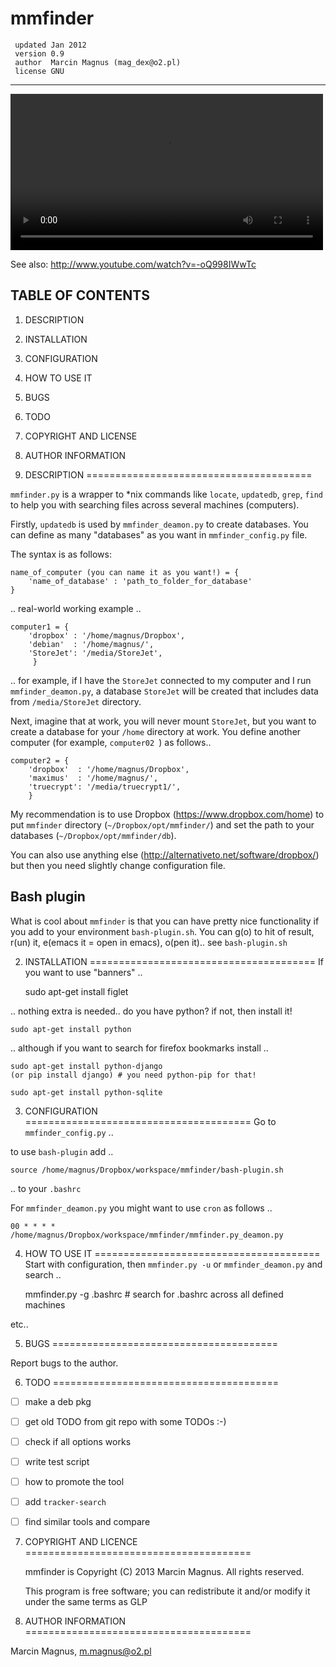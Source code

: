 # mmfinder

     updated Jan 2012
     version 0.9
     author  Marcin Magnus (mag_dex@o2.pl) 
	 license GNU

--------------------------------------------------------------------------------

<video style="width:500px" src="http://dl.dropbox.com/u/472680/mmfinder_demo_v2.ogg" controls>
</video>

See also: http://www.youtube.com/watch?v=-oQ998IWwTc

TABLE OF CONTENTS
-----------------

1. DESCRIPTION
2. INSTALLATION
3. CONFIGURATION
4. HOW TO USE IT
5. BUGS
6. TODO
7. COPYRIGHT AND LICENSE
8. AUTHOR INFORMATION

1. DESCRIPTION
=======================================

``mmfinder.py`` is a wrapper to *nix commands like ``locate``, ``updatedb``, ``grep``, ``find`` to help you with searching files across several machines (computers). 

Firstly, ``updatedb`` is used by ``mmfinder_deamon.py`` to create databases. You can define as many "databases" as you want in ``mmfinder_config.py`` file.

The syntax is as follows:

	name_of_computer (you can name it as you want!) = {
		'name_of_database' : 'path_to_folder_for_database'
	}

.. real-world working example ..	

    computer1 = {
        'dropbox' : '/home/magnus/Dropbox',
        'debian'  : '/home/magnus/',
        'StoreJet': '/media/StoreJet',
         }

.. for example, if I have the ``StoreJet`` connected to my computer and I run ``mmfinder_deamon.py``, a database ``StoreJet`` will be created that includes data from ``/media/StoreJet`` directory.

Next, imagine that at work, you will never mount ``StoreJet``, but you want to create a database for your ``/home`` directory at work. You define another computer (for example, ``computer02 ``) as follows..

    computer2 = {
        'dropbox'  : '/home/magnus/Dropbox',
        'maximus'  : '/home/magnus/',
        'truecrypt': '/media/truecrypt1/',
        }

My recommendation is to use Dropbox (https://www.dropbox.com/home) to put ``mmfinder`` directory (``~/Dropbox/opt/mmfinder/``) and set the path to your databases (``~/Dropbox/opt/mmfinder/db``).

You can also use anything else (http://alternativeto.net/software/dropbox/) but then you need slightly change configuration file.

## Bash plugin

What is cool about ``mmfinder`` is that you can have pretty nice functionality if you add to your environment ``bash-plugin.sh``. You can g(o) to hit of result, r(un) it, e(emacs it = open in emacs), o(pen it).. see ``bash-plugin.sh``

2. INSTALLATION
=======================================
If you want to use "banners" ..

    sudo apt-get install figlet
	
.. nothing extra is needed.. do you have python? if not, then install it!

	sudo apt-get install python

.. although if you want to search for firefox bookmarks install ..

	sudo apt-get install python-django
	(or pip install django) # you need python-pip for that!

	sudo apt-get install python-sqlite
	
3. CONFIGURATION
=======================================
Go to ``mmfinder_config.py`` ..

to use ``bash-plugin`` add .. 

    source /home/magnus/Dropbox/workspace/mmfinder/bash-plugin.sh

.. to your ``.bashrc``

For ``mmfinder_deamon.py`` you might want to use ``cron`` as follows ..

    00 * * * * /home/magnus/Dropbox/workspace/mmfinder/mmfinder.py_deamon.py

4. HOW TO USE IT
=======================================
Start with configuration, then ``mmfinder.py -u`` or ``mmfinder_deamon.py`` and search ..

      mmfinder.py -g .bashrc # search for .bashrc across all defined machines

etc..

5. BUGS
=======================================

Report bugs to the author.
	
6. TODO
=======================================

- [ ] make a deb pkg
- [ ] get old TODO from git repo with some TODOs :-)
- [ ] check if all options works
- [ ] write test script

- [ ] how to promote the tool
- [ ] add `tracker-search`
- [ ] find similar tools and compare

7. COPYRIGHT AND LICENCE
=======================================

    mmfinder is Copyright (C) 2013 Marcin Magnus.  All rights reserved.
    
    This program is free software; you can redistribute it and/or modify it
    under the same terms as GLP

8. AUTHOR INFORMATION
=======================================

Marcin Magnus, m.magnus@o2.pl
